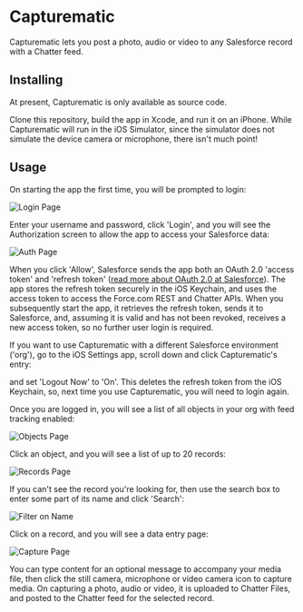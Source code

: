 Capturematic
============

Capturematic lets you post a photo, audio or video to any Salesforce record with a Chatter feed.

Installing
----------

At present, Capturematic is only available as source code.

Clone this repository, build the app in Xcode, and run it on an iPhone. While Capturematic will run in the iOS Simulator, since the simulator does not simulate the device camera or microphone, there isn't much point!

Usage
-----

On starting the app the first time, you will be prompted to login:

![Login Page](http://metadaddy-sfdc.github.com/Capturematic/LoginPage.png)

Enter your username and password, click 'Login', and you will see the Authorization screen to allow the app to access your Salesforce data:

![Auth Page](http://metadaddy-sfdc.github.com/Capturematic/AuthPage.png)

When you click 'Allow', Salesforce sends the app both an OAuth 2.0 'access token' and 'refresh token' ([read more about OAuth 2.0 at Salesforce](http://wiki.developerforce.com/page/Digging_Deeper_into_OAuth_2.0_on_Force.com)). The app stores the refresh token securely in the iOS Keychain, and uses the access token to access the Force.com REST and Chatter APIs. When you subsequently start the app, it retrieves the refresh token, sends it to Salesforce, and, assuming it is valid and has not been revoked, receives a new access token, so no further user login is required.

If you want to use Capturematic with a different Salesforce environment ('org'), go to the iOS Settings app, scroll down and click Capturematic's entry:

and set 'Logout Now' to 'On'. This deletes the refresh token from the iOS Keychain, so, next time you use Capturematic, you will need to login again.

Once you are logged in, you will see a list of all objects in your org with feed tracking enabled:

![Objects Page](http://metadaddy-sfdc.github.com/Capturematic/ObjectsPage.png)

Click an object, and you will see a list of up to 20 records:

![Records Page](http://metadaddy-sfdc.github.com/Capturematic/RecordsPage.png)

If you can't see the record you're looking for, then use the search box to enter some part of its name and click 'Search':

![Filter on Name](http://metadaddy-sfdc.github.com/Capturematic/FilterOnName.png)

Click on a record, and you will see a data entry page:

![Capture Page](http://metadaddy-sfdc.github.com/Capturematic/CapturePage.png)

You can type content for an optional message to accompany your media file, then click the still camera, microphone or video camera icon to capture media. On capturing a photo, audio or video, it is uploaded to Chatter Files, and posted to the Chatter feed for the selected record.